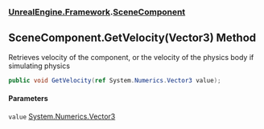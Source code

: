 ### [UnrealEngine.Framework](UnrealEngine_Framework.md 'UnrealEngine.Framework').[SceneComponent](SceneComponent.md 'UnrealEngine.Framework.SceneComponent')
## SceneComponent.GetVelocity(Vector3) Method
Retrieves velocity of the component, or the velocity of the physics body if simulating physics  
```csharp
public void GetVelocity(ref System.Numerics.Vector3 value);
```
#### Parameters
<a name='UnrealEngine_Framework_SceneComponent_GetVelocity(System_Numerics_Vector3)_value'></a>
`value` [System.Numerics.Vector3](https://docs.microsoft.com/en-us/dotnet/api/System.Numerics.Vector3 'System.Numerics.Vector3')  
  
